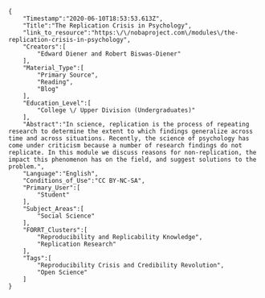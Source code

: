 
    {
        "Timestamp":"2020-06-10T18:53:53.613Z",
        "Title":"The Replication Crisis in Psychology",
        "link_to_resource":"https:\/\/nobaproject.com\/modules\/the-replication-crisis-in-psychology",
        "Creators":[
            "Edward Diener and Robert Biswas-Diener"
        ],
        "Material_Type":[
            "Primary Source",
            "Reading",
            "Blog"
        ],
        "Education_Level":[
            "College \/ Upper Division (Undergraduates)"
        ],
        "Abstract":"In science, replication is the process of repeating research to determine the extent to which findings generalize across time and across situations. Recently, the science of psychology has come under criticism because a number of research findings do not replicate. In this module we discuss reasons for non-replication, the impact this phenomenon has on the field, and suggest solutions to the problem.",
        "Language":"English",
        "Conditions_of_Use":"CC BY-NC-SA",
        "Primary_User":[
            "Student"
        ],
        "Subject_Areas":[
            "Social Science"
        ],
        "FORRT_Clusters":[
            "Reproducibility and Replicability Knowledge",
            "Replication Research"
        ],
        "Tags":[
            "Reproducibility Crisis and Credibility Revolution",
            "Open Science"
        ]
    }
